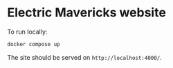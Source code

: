 # Electric Mavericks website

To run locally:

```bash
docker compose up
```

The site should be served on `http://localhost:4000/`.